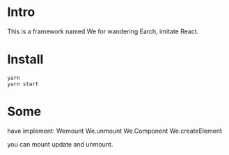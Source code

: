 # Intro

This is a framework named We for wandering Earch, imitate React.

# Install

```
yarn
yarn start
```

# Some

have implement: Wemount We.unmount We.Component We.createElement

you can mount update and unmount.
